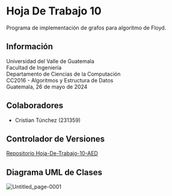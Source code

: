 # Hoja De Trabajo 10

Programa de implementación de grafos para algoritmo de Floyd.

## Información

Universidad del Valle de Guatemala  
Facultad de Ingeniería  
Departamento de Ciencias de la Computación  
CC2016 - Algoritmos y Estructura de Datos  
Guatemala, 26 de mayo de 2024

## Colaboradores

- Cristian Túnchez (231359)

## Controlador de Versiones

[Repositorio Hoja-De-Trabajo-10-AED](https://github.com/Tunchxz/Hoja-de-Trabajo-10-AED.git "Enlace a GitHub")

## Diagrama UML de Clases

![Untitled_page-0001](https://github.com/Tunchxz/Hoja-de-Trabajo-10-AED/assets/132542854/6af70900-4b1f-4f97-bca6-8550a119aca7)
